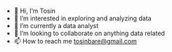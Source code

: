 - 👋 Hi, I’m Tosin
- 👀 I’m interested in exploring and analyzing data
- 🌱 I’m currently a data analyst
- 💞️ I’m looking to collaborate on anything data related
- 📫 How to reach me tosinbare@gmail.com

<!---
tosin71/tosin71 is a ✨ special ✨ repository because its `README.md` (this file) appears on your GitHub profile.
You can click the Preview link to take a look at your changes.
--->
